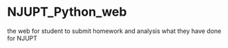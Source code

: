 # NJUPT_Python_web
the web for student to submit homework and analysis what they have done for NJUPT
